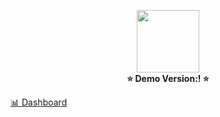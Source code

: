 <p align="center">
  <img src="https://media1.giphy.com/media/v1.Y2lkPTc5MGI3NjExcjlhazd2ajk1NnFzaG1oa3pqeWQ0cTQ5MzJmbzBmOTJ1b3RzNHoxaSZlcD12MV9pbnRlcm5hbF9naWZfYnlfaWQmY3Q9Zw/dsiBEzHV249qubvWdR/giphy.gif" width="100">
  <br>
  <b>⭐ Demo Version:! ⭐</b>
 
</p>

 [📊 Dashboard](v0-client-health-score.vercel.app)
